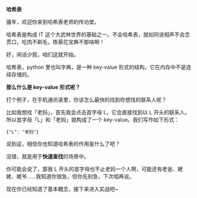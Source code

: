 **哈希表**

骚年，欢迎你来到哈希表老师的传功堂。

哈希表是构成 IT 这个大武林世界的基础之一。不会哈希表，就如同说相声不会念贯口，吃肉不剃毛，练葵花宝典不那啥啊！

好，闲话少叙，咱们这就开始。

哈希表，python 里也叫字典，是一种 key-value 形式的结构，它在内存中不是连续存储的。

**那么什么是 key-value 形式呢？**

打个例子，在手机通讯录里，你该怎么最快的找到你想找的联系人呢？

比如我想找「老妈」，首先我会点击首字母 L，它会直接找到以 L 开头的联系人。所以首字母「L」和「老妈」就构成了一个 key-value。我们写作如下形式：

```
{"L": "老妈"}
```

说到这，相信你也知道哈希表的作用是什么了吧？

没错，就是用于**快速查找**的场景中。

你可能会说了，那我 L 开头的首字母也不止老妈一个人啊，可能还有老爸、姥姥、姥爷……我知道你很急，但你先别急，下次咱再说。

现在你已经知道了基本概念，接下来进入实战吧~
